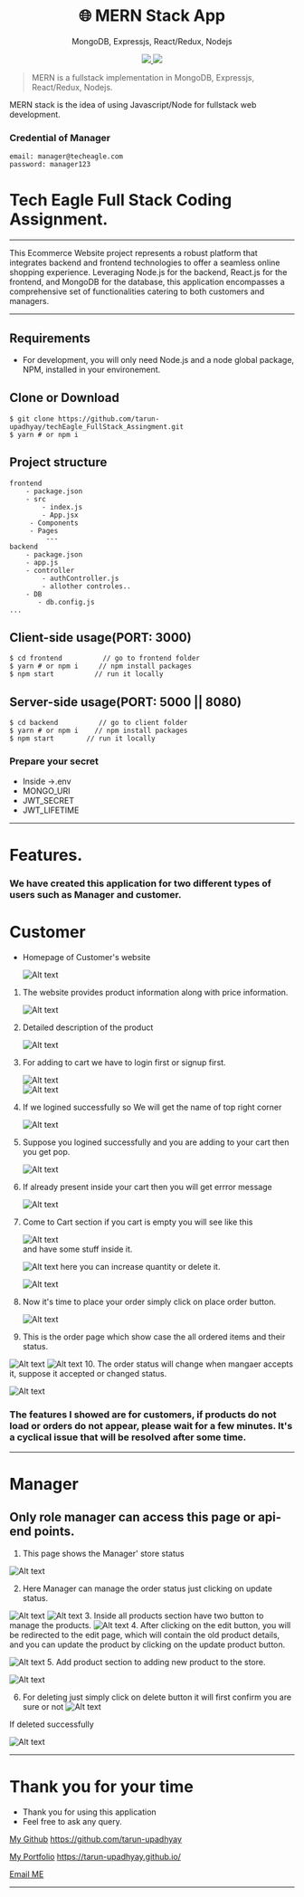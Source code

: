 <h1 align="center">
🌐 MERN Stack App
</h1>
<p align="center">
MongoDB, Expressjs, React/Redux, Nodejs
</p>

<p align="center">
   <a href="https://github.com/amazingandyyy/mern/blob/master/LICENSE">
      <img src="https://img.shields.io/badge/License-MIT-green.svg" />
   </a>
   <a href="https://circleci.com/gh/amazingandyyy/mern">
      <img src="https://circleci.com/gh/amazingandyyy/mern.svg?style=svg" />
   </a>
</p>

> MERN is a fullstack implementation in MongoDB, Expressjs, React/Redux, Nodejs.

MERN stack is the idea of using Javascript/Node for fullstack web development.
### Credential of Manager 
```
email: manager@techeagle.com
password: manager123
```
# Tech Eagle Full Stack Coding Assignment.

---

This Ecommerce Website project represents a robust platform that integrates backend and frontend technologies to offer a seamless online shopping experience. Leveraging Node.js for the backend, React.js for the frontend, and MongoDB for the database, this application encompasses a comprehensive set of functionalities catering to both customers and managers.

---

## Requirements

- For development, you will only need Node.js and a node global package, NPM, installed in your environement.

## Clone or Download

```terminal
$ git clone https://github.com/tarun-upadhyay/techEagle_FullStack_Assingment.git
$ yarn # or npm i
```

## Project structure

```terminal
frontend
    - package.json
    - src
        - index.js
        - App.jsx
     - Components
     - Pages
         ---
backend
    - package.json
    - app.js
    - controller
        - authController.js
        - allother controles..
    - DB
       - db.config.js
...
```

## Client-side usage(PORT: 3000)

```terminal
$ cd frontend          // go to frontend folder
$ yarn # or npm i     // npm install packages
$ npm start          // run it locally
```

## Server-side usage(PORT: 5000 || 8080)

```
$ cd backend          // go to client folder
$ yarn # or npm i    // npm install packages
$ npm start        // run it locally
```

### Prepare your secret

- Inside ->.env
- MONGO_URI
- JWT_SECRET
- JWT_LIFETIME

---

# Features.

### We have created this application for two different types of users such as Manager and customer.

# Customer

- Homepage of Customer's website

  ![Alt text](./zImage/image-5.png)

1. The website provides product information along with price information.

   ![Alt text](./zImage/image.png)

2. Detailed description of the product

   ![Alt text](./zImage/image-1.png)

3. For adding to cart we have to login first or signup first.

   ![Alt text](./zImage/image-2.png)  
   ![Alt text](./zImage/image-3.png)

4. If we logined successfully so We will get the name of top right corner

   ![Alt text](./zImage/image-4.png)

5. Suppose you logined successfully and you are adding to your cart then you get pop.

   ![Alt text](./zImage/image-6.png)

6. If already present inside your cart then you will get errror message

   ![Alt text](./zImage/image-7.png)

7. Come to Cart section if you cart is empty you will see like this

   ![Alt text](./zImage/image-8.png)  
   and have some stuff inside it.

   ![Alt text](./zImage/image-9.png)
   here you can increase quantity or delete it.

   ![Alt text](./zImage/image-10.png)

8. Now it's time to place your order simply click on place order button.

   ![Alt text](./zImage/image-11.png)

9. This is the order page which show case the all ordered items and their status.

![Alt text](./zImage/image-12.png)
![Alt text](./zImage/image-14.png) 10. The order status will change when mangaer accepts it, suppose it accepted or changed status.

![Alt text](./zImage/image-15.png)

### The features I showed are for customers, if products do not load or orders do not appear, please wait for a few minutes. It's a cyclical issue that will be resolved after some time.

---

# Manager

## Only role manager can access this page or api-end points.

1. This page shows the Manager' store status

![Alt text](./yImage/image.png)

2.  Here Manager can manage the order status just clicking on update status.

![Alt text](./yImage/image-1.png)
![Alt text](./yImage/image-2.png) 3. Inside all products section have two button to manage the products.
![Alt text](./yImage/image-3.png) 4. After clicking on the edit button, you will be redirected to the edit page, which will contain the old product details, and you can update the product by clicking on the update product button.

![Alt text](./yImage/image-4.png) 5. Add product section to adding new product to the store.

![Alt text](./yImage/image-5.png)

6. For deleting just simply click on delete button it will first confirm you are sure or not
   ![Alt text](./yImage/image-6.png)

If deleted successfully

![Alt text](./yImage/image-7.png)

---
# Thank you for your time 
-   Thank you for using this application
-   Feel free to ask any query.

[My Github](https://github.com/tarun-upadhyay)
https://github.com/tarun-upadhyay

[My Portfolio](https://tarun-upadhyay.github.io/)
https://tarun-upadhyay.github.io/

[Email ME](mailto:tarunu88@gmail.com)

---